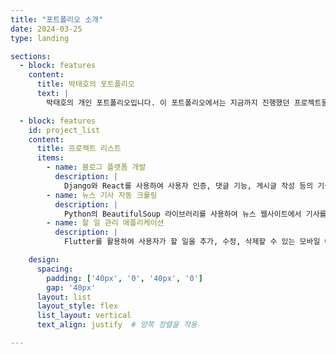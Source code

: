 ```yaml
---
title: "포트폴리오 소개"
date: 2024-03-25
type: landing

sections:
  - block: features
    content:
      title: 박태호의 포트폴리오
      text: |
        박태호의 개인 포트폴리오입니다. 이 포트폴리오에서는 지금까지 진행했던 프로젝트들을 소개합니다.

  - block: features
    id: project_list
    content:
      title: 프로젝트 리스트
      items:
        - name: 블로그 플랫폼 개발
          description: |
            Django와 React를 사용하여 사용자 인증, 댓글 기능, 게시글 작성 등의 기능을 제공하는 블로그 플랫폼을 개발했습니다. 사용자 프로필 관리, 검색 기능, 태그 분류 기능도 구현했습니다.
        - name: 뉴스 기사 자동 크롤링
          description: |
            Python의 BeautifulSoup 라이브러리를 사용하여 뉴스 웹사이트에서 기사를 자동으로 수집하고 분석하는 시스템을 구축했습니다. 수집된 데이터는 Pandas와 Matplotlib을 사용해 분석하고 시각화했습니다.
        - name: 할 일 관리 애플리케이션
          description: |
            Flutter를 활용하여 사용자가 할 일을 추가, 수정, 삭제할 수 있는 모바일 애플리케이션을 개발했습니다. Firebase와 연동하여 데이터를 실시간으로 관리할 수 있으며, 사용자 인증 기능도 구현되었습니다.

    design:
      spacing:
        padding: ['40px', '0', '40px', '0']
        gap: '40px'
      layout: list
      layout_style: flex
      list_layout: vertical
      text_align: justify  # 양쪽 정렬을 적용

---
```

